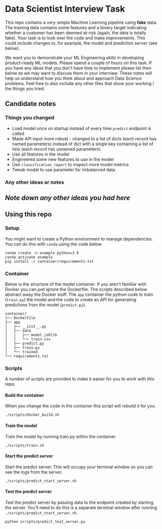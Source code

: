 # Data Scientist Interview Task

This repo contains a very simple Machine Learning pipeline using **fake** data.
The training data contains some features and a binary target indicating whether a customer has been deemed at-risk (again, the data is totally fake).
Your task is to look over the code and make improvements.
This could include changes to, for example, the model and prediction server (see below).

We want you to demonstrate your ML Engineering skills in developing product-ready ML models.
Please spend a couple of hours on this task.
If you have any ideas that you don't have time to implement please list then below as we may want to discuss them in your interview.
These notes will help us understand how you think about and approach Data Science problems.
Feel free to also include any other files that show your working / the things you tried.

## Candidate notes

### Things you changed
* Load model once on startup instead of every time `predict` endpoint is called
* Made API input more robust - changed to a list of dicts (each record has named parameters) instead of dict with a single key containing a list of lists (each record has unnamed parameters)
* Use all features in the model
* Engineered some new features to use in the model
* Use `classification_report` to inspect more model metrics
* Tweak model to use parameter for imbalanced data

### Any other ideas or notes
*Note down any other ideas you had here*
---

## Using this repo

### Setup

You might want to create a Python environment to manage dependencies.
You can do this with `conda` using the code below.

```
conda create -n example python=3.9
conda activate example
pip install -r container/requirements.txt
```

### Container

Below is the structure of the model container.
If you aren't familiar with Docker you can just ignore the Dockerfile.
The scripts described below abstract away the Docker stuff.
The `app` container the python code to train (`train.py`) the model and the code to create an API for generating predictions from the model (`predict.py`).

```
container/
├── Dockerfile
├── app
│   ├── __init__.py
│   ├── data
│   │   ├── model.joblib
│   │   └── train.csv
│   ├── predict.py
│   ├── train.py
│   └── trained
└── requirements.txt
```

### Scripts

A number of scripts are provided to make it easier for you to work with this repo.

#### Build the container

When you change the code in the container this script will rebuild it for you.

```
./scripts/docker_build.sh
```

#### Train the model

Train the model by running train.py within the container.

```
./scripts/train.sh
```

#### Start the predict server

Start the predict server. This will occupy your terminal window so you can see the logs from the server.

```
./scripts/predict_start_server.sh
```

#### Test the predict server

Test the predict server by passing data to the endpoint created by starting the server.
You'll need to do this is a separate terminal window after running `./scripts/predict_start_server.sh`.

```
python scripts/predict_test_server.py
```